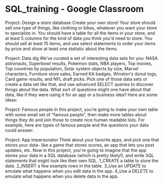# SQL_training - Google Classroom

Project: Design a store database
Create your own store! Your store should sell one type of things, like clothing or bikes, whatever you want your store to specialize in. 
You should have a table for all the items in your store, and at least 5 columns for the kind of data you think you'd need to store. 
You should sell at least 15 items, and use select statements to order your items by price and show at least one statistic about the items. 


Project: Data dig
We’ve curated a set of interesting data sets for you: NASA astronauts, Superbowl results, Pokemon stats, NBA players, Top movies, Top countries by population, Solar system objects by size, Marvel characters, Furniture store sales, Earned KA badges, Winston's donut logs, Card game results, and NFL draft picks.
Pick one of those data sets or create a data set like that, and use advanced SELECT queries to discover things about the data. 
What sort of questions might one have about that data, like if they were using it for an app or a business idea? Here are some ideas:


Project: Famous people
In this project, you’re going to make your own table with some small set of “famous people”, then make more tables about things they do and join those to create nice human readable lists.
For example, here are types of famous people and the questions your data could answer:

Project: App impersonator
Think about your favorite apps, and pick one that stores your data- like a game that stores scores, an app that lets you post updates, etc. 
Now in this project, you're going to imagine that the app stores your data in a SQL database (which is pretty likely!), and write SQL statements that might look like their own SQL.
    1_CREATE a table to store the data.
    2_INSERT a few example rows in the table.
    3_Use an UPDATE to emulate what happens when you edit data in the app.
    4_Use a DELETE to emulate what happens when you delete data in the app.

